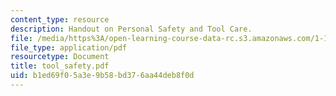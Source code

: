 ```yaml
---
content_type: resource
description: Handout on Personal Safety and Tool Care.
file: /media/https%3A/open-learning-course-data-rc.s3.amazonaws.com/1-101-introduction-to-civil-and-environmental-engineering-design-i-fall-2006/b1ed69f05a3e9b58bd376aa44deb8f0d_tool_safety.pdf
file_type: application/pdf
resourcetype: Document
title: tool_safety.pdf
uid: b1ed69f0-5a3e-9b58-bd37-6aa44deb8f0d
---
```

